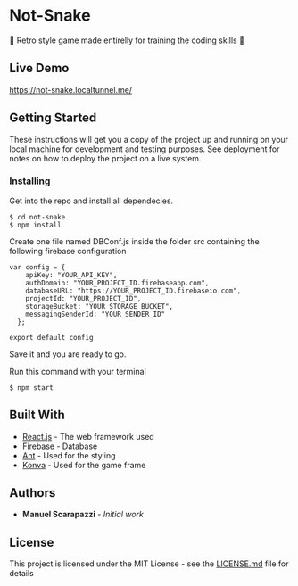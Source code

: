 # Not-Snake

:snake: Retro style game made entirelly for training the coding skills :snake:

## Live Demo

https://not-snake.localtunnel.me/

## Getting Started

These instructions will get you a copy of the project up and running on your local machine for development and testing purposes. See deployment for notes on how to deploy the project on a live system.



### Installing

Get into the repo and install all dependecies.

```
$ cd not-snake
$ npm install
```

Create one file named DBConf.js inside the folder src containing the following firebase configuration

```
var config = {
    apiKey: "YOUR_API_KEY",
    authDomain: "YOUR_PROJECT_ID.firebaseapp.com",
    databaseURL: "https://YOUR_PROJECT_ID.firebaseio.com",
    projectId: "YOUR_PROJECT_ID",
    storageBucket: "YOUR_STORAGE_BUCKET",
    messagingSenderId: "YOUR_SENDER_ID"
  };

export default config
```

Save it and you are ready to go.

Run this command with your terminal

```
$ npm start
```

## Built With

* [React.js](https://reactjs.org/) - The web framework used
* [Firebase](https://firebase.google.com/) - Database
* [Ant](https://ant.design/) - Used for the styling
* [Konva](https://konvajs.github.io/) - Used for the game frame

## Authors

* **Manuel Scarapazzi** - *Initial work* 
## License

This project is licensed under the MIT License - see the [LICENSE.md](LICENSE.md) file for details

